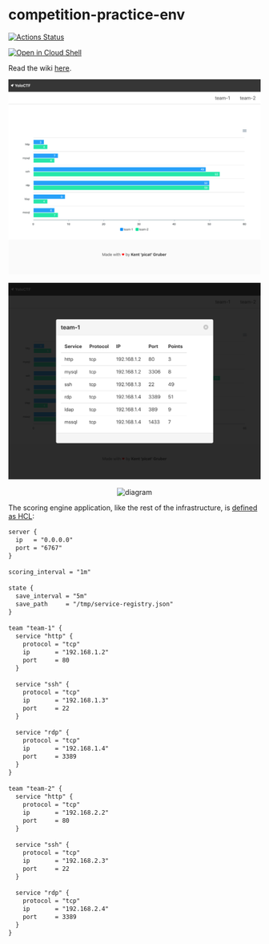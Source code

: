 # competition-practice-env

[![Actions Status](https://github.com/picatz/competition-practice-env/workflows/CI/badge.svg)](https://github.com/picatz/competition-practice-env/actions)

<!-- Casey, plz help me, you're my only hope! -->
[![Open in Cloud Shell](https://gstatic.com/cloudssh/images/open-btn.svg)](https://ssh.cloud.google.com/cloudshell/editor?cloudshell_git_repo=https%3A%2F%2Fgithub.com%2Fpicatz%2Fcompetition-practice-env&open_in_editor=README.md)

Read the wiki [here](https://github.com/picatz/competition-practice-env/wiki).

<p align="center">
  <img alt="scoreboard" src="https://github.com/picatz/competition-practice-env/blob/master/scoreboard.png"/>
<p>

<p align="center">
  <img alt="scoreboard" src="https://github.com/picatz/competition-practice-env/blob/master/click_on_scoreboard.png"/>
<p>


<p align="center">
  <img alt="diagram" src="https://github.com/picatz/competition-practice-env/blob/master/diagram.png"/>
<p>

The scoring engine application, like the rest of the infrastructure, is [defined as HCL](https://github.com/picatz/competition-practice-env/blob/master/scoring_engine/template/service_registry.hcl):

```hcl
server {
  ip   = "0.0.0.0"
  port = "6767"
}

scoring_interval = "1m"

state {
  save_interval = "5m"
  save_path     = "/tmp/service-registry.json"
}

team "team-1" {
  service "http" {
    protocol = "tcp"
    ip       = "192.168.1.2"
    port     = 80
  }

  service "ssh" {
    protocol = "tcp"
    ip       = "192.168.1.3"
    port     = 22
  }

  service "rdp" {
    protocol = "tcp"
    ip       = "192.168.1.4"
    port     = 3389
  }
}

team "team-2" {
  service "http" {
    protocol = "tcp"
    ip       = "192.168.2.2"
    port     = 80
  }

  service "ssh" {
    protocol = "tcp"
    ip       = "192.168.2.3"
    port     = 22
  }

  service "rdp" {
    protocol = "tcp"
    ip       = "192.168.2.4"
    port     = 3389
  }
}

```